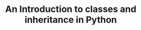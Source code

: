 ---
layout: post
category: reading
link: http://www.jesshamrick.com/2011/05/18/an-introduction-to-classes-and-inheritance-in-python/
title: "An Introduction to classes and inheritance in Python"
---